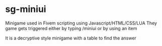 # sg-miniui
Minigame used in Fivem scripting using Javascript/HTML/CSS/LUA
They game gets triggered either by typing /miniui or by using an item

It is a decryptive style minigame with a table to find the answer
